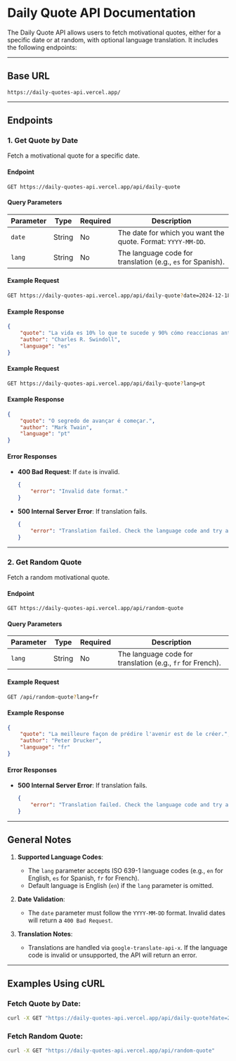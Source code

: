 # **Daily Quote API Documentation**

The Daily Quote API allows users to fetch motivational quotes, either for a specific date or at random, with optional language translation. It includes the following endpoints:

---

## **Base URL**

```
https://daily-quotes-api.vercel.app/
```

---

## **Endpoints**

### 1. **Get Quote by Date**

Fetch a motivational quote for a specific date.

#### **Endpoint**

```
GET https://daily-quotes-api.vercel.app/api/daily-quote
```

#### **Query Parameters**

| Parameter | Type   | Required | Description                                                  |
| --------- | ------ | -------- | ------------------------------------------------------------ |
| `date`    | String | No       | The date for which you want the quote. Format: `YYYY-MM-DD`. |
| `lang`    | String | No       | The language code for translation (e.g., `es` for Spanish).  |

#### **Example Request**

```bash
GET https://daily-quotes-api.vercel.app/api/daily-quote?date=2024-12-18&lang=es
```

#### **Example Response**

```json
{
    "quote": "La vida es 10% lo que te sucede y 90% cómo reaccionas ante ello.",
    "author": "Charles R. Swindoll",
    "language": "es"
}
```

#### **Example Request**

```bash
GET https://daily-quotes-api.vercel.app/api/daily-quote?lang=pt
```

#### **Example Response**

```json
{
    "quote": "O segredo de avançar é começar.",
    "author": "Mark Twain",
    "language": "pt"
}
```

#### **Error Responses**

-   **400 Bad Request**: If `date` is invalid.
    ```json
    {
        "error": "Invalid date format."
    }
    ```
-   **500 Internal Server Error**: If translation fails.
    ```json
    {
        "error": "Translation failed. Check the language code and try again."
    }
    ```

---

### 2. **Get Random Quote**

Fetch a random motivational quote.

#### **Endpoint**

```
GET https://daily-quotes-api.vercel.app/api/random-quote
```

#### **Query Parameters**

| Parameter | Type   | Required | Description                                                |
| --------- | ------ | -------- | ---------------------------------------------------------- |
| `lang`    | String | No       | The language code for translation (e.g., `fr` for French). |

#### **Example Request**

```bash
GET /api/random-quote?lang=fr
```

#### **Example Response**

```json
{
    "quote": "La meilleure façon de prédire l'avenir est de le créer.",
    "author": "Peter Drucker",
    "language": "fr"
}
```

#### **Error Responses**

-   **500 Internal Server Error**: If translation fails.
    ```json
    {
        "error": "Translation failed. Check the language code and try again."
    }
    ```

---

## **General Notes**

1. **Supported Language Codes**:

    - The `lang` parameter accepts ISO 639-1 language codes (e.g., `en` for English, `es` for Spanish, `fr` for French).
    - Default language is English (`en`) if the `lang` parameter is omitted.

2. **Date Validation**:

    - The `date` parameter must follow the `YYYY-MM-DD` format. Invalid dates will return a `400 Bad Request`.

3. **Translation Notes**:
    - Translations are handled via `google-translate-api-x`. If the language code is invalid or unsupported, the API will return an error.

---

## **Examples Using cURL**

### Fetch Quote by Date:

```bash
curl -X GET "https://daily-quotes-api.vercel.app/api/daily-quote?date=2024-12-18"
```

### Fetch Random Quote:

```bash
curl -X GET "https://daily-quotes-api.vercel.app/api/random-quote"
```
